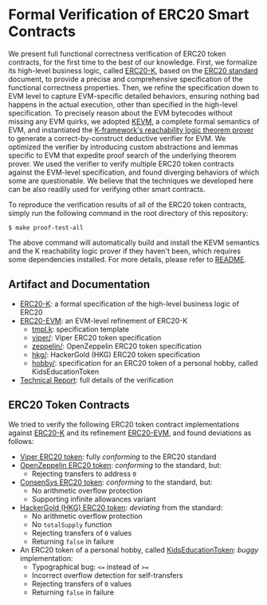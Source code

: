 Formal Verification of ERC20 Smart Contracts
============================================

We present full functional correctness verification of ERC20 token contracts, for the first time to the best of our knowledge.
First, we formalize its high-level business logic, called [ERC20-K](https://github.com/runtimeverification/erc20-semantics), based on the [ERC20 standard](https://github.com/ethereum/EIPs/blob/master/EIPS/eip-20.md) document, to provide a precise and comprehensive specification of the functional correctness properties.
Then, we refine the specification down to EVM level to capture EVM-specific detailed behaviors, ensuring nothing bad happens in the actual execution, other than specified in the high-level specification.
To precisely reason about the EVM bytecodes without missing any EVM quirks, we adopted [KEVM](https://github.com/kframework/evm-semantics), a complete formal semantics of EVM, and instantiated the [K-framework's reachability logic theorem prover](http://fsl.cs.illinois.edu/index.php/Semantics-Based_Program_Verifiers_for_All_Languages) to generate a correct-by-construct deductive verifier for EVM.
We optimized the verifier by introducing custom abstractions and lemmas specific to EVM that expedite proof search of the underlying theorem prover.
We used the verifier to verify multiple ERC20 token contracts against the EVM-level specification, and found diverging behaviors of which some are questionable.
We believe that the techniques we developed here can be also readily used for verifying other smart contracts.

To reproduce the verification results of all of the ERC20 token contracts, simply run the following command in the root directory of this repository:
```
$ make proof-test-all
```
The above command will automatically build and install the KEVM semantics and the K reachability logic prover if they haven't been, which requires some dependencies installed. For more details, please refer to [README](../../README.md).

Artifact and Documentation
--------------------------

 * [ERC20-K](https://github.com/runtimeverification/erc20-semantics): a formal specification of the high-level business logic of ERC20
 * [ERC20-EVM](.): an EVM-level refinement of ERC20-K
   * [tmpl.k](tmpl.k): specification template
   * [viper/](viper): Viper ERC20 token specification
   * [zeppelin/](zeppelin): OpenZeppelin ERC20 token specification
   * [hkg/](hkg): HackerGold (HKG) ERC20 token specification
   * [hobby/](hobby): specification for an ERC20 token of a personal hobby, called KidsEducationToken
 * [Technical Report](tech-report.pdf): full details of the verification

ERC20 Token Contracts
---------------------

We tried to verify the following ERC20 token contract implementations against [ERC20-K](https://github.com/runtimeverification/erc20-semantics) and its refinement [ERC20-EVM](.), and found deviations as follows: 

 * [Viper ERC20 token](https://github.com/ethereum/vyper/blob/master/examples/tokens/ERC20_solidity_compatible/ERC20.v.py): fully *conforming* to the ERC20 standard
 * [OpenZeppelin ERC20 token](https://github.com/OpenZeppelin/zeppelin-solidity/blob/master/contracts/token/ERC20/StandardToken.sol): *conforming* to the standard, but:
   * Rejecting transfers to address `0`
 * [ConsenSys ERC20 token](https://github.com/ConsenSys/Tokens/blob/master/contracts/eip20/EIP20.sol): *conforming* to the standard, but:
   * No arithmetic overflow protection
   * Supporting infinite allowances variant
 * [HackerGold (HKG) ERC20 token](https://github.com/ether-camp/virtual-accelerator/blob/master/contracts/StandardToken.sol): *deviating* from the standard:
   * No arithmetic overflow protection
   * No `totalSupply` function
   * Rejecting transfers of `0` values
   * Returning `false` in failure
 * An ERC20 token of a personal hobby, called [KidsEducationToken](https://github.com/ethereum/mist/issues/3301): *buggy* implementation:
   * Typographical bug: `<=` instead of `>=`
   * Incorrect overflow detection for self-transfers
   * Rejecting transfers of `0` values
   * Returning `false` in failure
